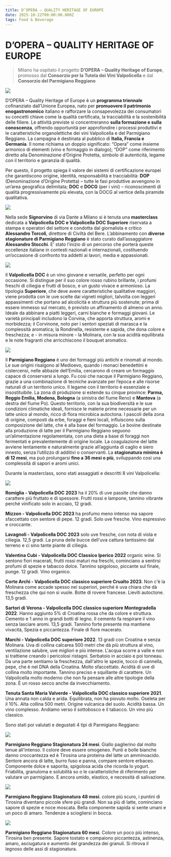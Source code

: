 ```yaml
---
title: D’OPERA – QUALITY HERITAGE OF EUROPE
date: 2025-10-22T00:00:00.000Z
tags: Food & Beverage
---
```


# D’OPERA – QUALITY HERITAGE OF EUROPE 

>Milano ha ospitato il progetto **D’OPERA – Quality Heritage of Europe**, promosso dal **Consorzio per la Tutela dei Vini Valpolicella** e dal **Consorzio del Parmigiano Reggiano**

![](banner.jpg)

D’OPERA – Quality Heritage of Europe è un **programma triennale** cofinanziato dall’Unione Europea, nato per **promuovere il patrimonio enogastronomico** italiano e rafforzare la consapevolezza dei consumatori su concetti chiave come la qualità certificata, la tracciabilità e la sostenibilità delle filiere. Le attività previste si concentreranno **sulla formazione e sulla conoscenza**, offrendo opportunità per approfondire i processi produttivi e le caratteristiche organolettiche dei vini Valpolicella e del Parmigiano Reggiano. La campagna è destinata al pubblico di **Italia, Francia e Germania**. Il nome richiama un doppio significato: “Opera” come insieme armonico di elementi (vino e formaggio in dialogo); “DOP” come riferimento diretto alla Denominazione d’Origine Protetta, simbolo di autenticità, legame con il territorio e garanzia di qualità.
 
Per questo, il progetto spiega il valore dei sistemi di certificazione europei che garantiscono origine, identità, responsabilità e tracciabilità: **DOP** (Denominazione d’Origine Protetta) – tutte le fasi produttive avvengono in un’area geografica delimitata; **DOC** e **DOCG** (per i vini) – riconoscimenti di qualità progressivamente più elevata, con la DOCG al vertice della piramide qualitativa.

![](2.jpg)

Nella sede **Signorvino** di via Dante a Milano si è tenuta una **masterclass** dedicata a **Valpolicella DOC e Valpolicella DOC Superiore** riservata a stampa e operatori del settore e condotta dal giornalista e critico **Alessandro Torcoli**, direttore di Civiltà del Bere. L’abbinamento con **diverse stagionature di Parmigiano Reggiano** è stato curato dall’assaggiatore **Alessandro Stocchi**. E’ stato l’inizio di un percorso che porterà queste eccellenze italiane in contesti nazionali e internazionali, costituendo un’occasione di confronto tra addetti ai lavori, media e appassionati.

![](6.jpg)

Il **Valpolicella DOC** è un vino giovane e versatile, perfetto per ogni occasione. Si distingue per il suo colore rosso rubino brillante, i profumi freschi di ciliegia e frutti di bosco, e un gusto vivace e armonioso.
La tipologia **Superiore**, che deve avere caratteristiche qualitative maggiori, viene prodotta con le uve
scelte dai vigneti migliori, talvolta con leggeri appassimenti che portano ad alcolicità e struttura più sostenute; prima di essere immesso sul mercato, è previsto un affinamento di almeno un anno.
Ideale da abbinare a piatti leggeri, carni bianche e formaggi giovani.
Le varietà principali includono la Corvina, che apporta struttura, aromi e morbidezza; il Corvinone, noto
per i sentori speziati di marasca e la complessità aromatica; la Rondinella, resistente e sapida, che dona
colore e freschezza; e - in misura minore - la Molinara, con la sua acidità equilibrata e le note fragranti che
arricchiscono il bouquet aromatico.

![](7.jpg)

Il **Parmigiano Reggiano** è uno dei formaggi più antichi e rinomati al mondo. Le sue origini risalgono al Medioevo, quando i monaci benedettini e cistercensi, nelle abbazie dell’Emilia, cercarono di creare un formaggio capace di conservarsi a lungo. Fu così che nacque il Parmigiano Reggiano, grazie a una combinazione di tecniche avanzate per l’epoca e alle risorse naturali di un territorio unico.
Il legame con il territorio è essenziale e insostituibile. La zona di produzione si estende su cinque province: **Parma, Reggio Emilia, Modena, Bologna** (a sinistra del fiume Reno) e **Mantova** (a destra del fiume Po). Questo territorio, con la sua biodiversità e le sue condizioni climatiche ideali, fornisce le materie prime necessarie per un latte unico al mondo, ricco di flora microbica autoctona.
I pascoli della zona di origine, composti da erbe, foraggi e fieni locali, influiscono sulla composizione
del latte, che è alla base del formaggio. Le bovine destinate alla produzione di latte per il Parmigiano Reggiano seguono un’alimentazione regolamentata, con una dieta a base di foraggi non fermentati e prevalentemente di origine locale. La coagulazione del latte avviene lentamente e naturalmente grazie all’aggiunta di caglio e siero innesto, senza l’utilizzo di additivi o conservanti.
La **stagionatura minima è di 12 mesi**, ma può prolungarsi **fino a 36 mesi o più**, sviluppando così una complessità  di sapori e aromi unici.

Durante la masterclass, sono stati assaggiati e descritti 8 vini Valpolicella:

![](1.jpg)

**Romiglia - Valpolicella DOC 2023** ha il 20% di uve passite che danno carattere più fruttato e di spessore. Frutti rossi e lampone, tannino vibrante perché vinificato solo in acciaio, 12 gradi.

**Mizzon - Valpolicella DOC 2023** ha profumo meno intenso ma sapore sfaccettato con sentore di pepe. 12 gradi. Solo uve fresche. Vino espressivo e croccante.

**Lavagnoli - Valpolicella DOC 2023** solo uve fresche, con nota di viola e ciliegia. 12,5 gradi. La pruna delle bucce dell'uva cattura tantissimo dal terreno e ci sino tante piante di ciliegia.

**Valentina Cubi - Valpolicella DOC Classico Iperico 2022** organic wine. Si sentono fiori macerati, frutti rossi maturi ma freschi, cominciano a sentirsi profumi di spezie e tabacco dolce. Tannino spigoloso, piccante sul finale, punge. 12 gradi. Vino organico.

**Corte Archi - Valpolicella DOC classico superiore Crualto 2023**. Non c'è la Molinara come accade spesso nei superiori, perché è uva chiara che dà freschezza che qui non si vuole. Botte di rovere francese. Lieviti autoctone. 13,5 gradi.

**Sartori di Verona - Valpolicella DOC classico superiore Montegradella 2022**. Hanno aggiunto 5% di Croatina rossa che da colore e struttura. Cemento e 1 anno in grandi botti di legno. Il cemento fa respirare il vino senza lasciare aromi. 13,5 gradi. Tannino forte presente ma mantiene vivacità, Spezia e piccantezza.
Finale di fiore macerato.

**Marchi  - Valpolicella DOC superiore 2022**. 13 gradi con Croatina e senza Molinara. Uva di collina calcarea 500 metri che dà più struttura al vino, ventilazione salubre, uve migliori e più intense. L'acqua scorre a valle e non si trattiene creando i pericolosi ristagni. Serbatoio in acciaio e poi tonneau. Da una parte sentiamo la freschezza, dall'altro le spezie, tocco di cannella, pepe, che è nel DNA della Croatina. Molto sfaccettato. Acidità di uve di collina molto importante. Tannino preciso e squillante di carattere. Un Valpolicella molto moderno che non fa pensare alle altre tipologie della zona. È un rosso secco anche da invecchiamento.

**Tenuta Santa Maria Valverde  - Valpolicella DOC classico superiore 2021**. Una annata non calda e arida. Equilibrata, non ha piovuto molto. Oseleta per il 10%. Alta collina 500 metri. Origine vulcanica del suolo. Acidità bassa. Un vino complesso. Andiamo verso il sottobosco e il tabacco. Un vino più classico.

Sono stati poi valutati e degustati 4 tipi di Parmigiano Reggiano:

![](3.jpg)

**Parmigiano Reggiano Stagionatura 24 mesi**. Giallo paglierino dal molto tenue all'intenso. Il colore deve essere omogeneo. Punti e bolle bianche danno croccantezza ed è Tirosina una proteina del latte un amminoacido. Sentore ancora di latte, burro fuso e panna, compare sentore erbaceo. Componente dolce e saporita, spigolosa acida che ricorda lo yogurt. Friabilita, granuloma e solubilità so o le caratteristiche di riferimento per valutare un parmigiano. E ancora umido, elastico, e necessità di salivazione.

![](4.jpg)

**Parmigiano Reggiano Stagionatura 48 mesi**.  colore più scuro, i puntini di Tirosina diventano piccole sfere più grandi. Non sa più di latte, cominciano sapore di spezie e noce moscata. Bella componente sapida si sente umani e un poco di amaro. Tendenze a sciogliersi in bocca.

![](5.jpg)

**Parmigiano Reggiano Stagionatura 60 mesi**. Colore un poco più intenso, Tirosina ben presente. Sapore tostato e compaiono piccantezza, astinenza, amaro, asciugatura e aumento del grandezza dei granuli. Si ritrova il legnoso delle assi di stagionatura. 
